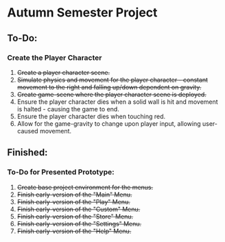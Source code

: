 # Autumn Semester Project


## To-Do:

### Create the Player Character
1. ~~Create a player character scene.~~
2. ~~Simulate physics and movement for the player character - constant movement to the right and falling up/down dependent on gravity.~~
3. ~~Create game-scene where the player character scene is deployed.~~
4. Ensure the player character dies when a solid wall is hit and movement is halted - causing the game to end.
5. Ensure the player character dies when touching red.
6. Allow for the game-gravity to change upon player input, allowing user-caused movement.

## Finished:

### To-Do for Presented Prototype:
1. ~~Create base project environment for the menus.~~
2. ~~Finish early-version of the "Main" Menu.~~
3. ~~Finish early-version of the "Play" Menu.~~
4. ~~Finish early-version of the "Custom" Menu.~~
5. ~~Finish early-version of the "Store" Menu.~~
6. ~~Finish early-version of the "Settings" Menu.~~
7. ~~Finish early-version of the "Help" Menu.~~
